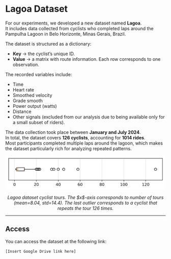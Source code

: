 # Lagoa Dataset

For our experiments, we developed a new dataset named **Lagoa**.  
It includes data collected from cyclists who completed laps around the Pampulha Lagoon in Belo Horizonte, Minas Gerais, Brazil.  

The dataset is structured as a dictionary:  
- **Key** → the cyclist’s unique ID.  
- **Value** → a matrix with route information. Each row corresponds to one observation.  

The recorded variables include:  
- Time  
- Heart rate  
- Smoothed velocity  
- Grade smooth  
- Power output (watts)  
- Distance  
- Other signals (excluded from our analysis due to being available only for a small subset of riders).  

The data collection took place between **January and July 2024**.  
In total, the dataset covers **126 cyclists**, accounting for **1014 rides**.  
Most participants completed multiple laps around the lagoon, which makes the dataset particularly rich for analyzing repeated patterns.  

<p align="center">
  <img src="./box.png" alt="Lagoa dataset cyclist tours" width="500"/>
</p>

<p align="center">
  <em>Lagoa dataset cyclist tours. The $x$-axis corresponds to number of tours (mean=8.04, std=14.4). 
  The last outlier corresponds to a cyclist that repeats the tour 126 times.</em>
</p>

---

## Access

You can access the dataset at the following link:  

```text
[Insert Google Drive link here]
